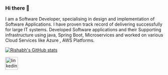 ### Hi there 👋

I am a Software Developer, specialising in design and implementation of Software Applications. I have proven track record of delivering successfully for large IT systems. Developed Software applications and their Supporting infrastructure using java, Spring Boot, Microservices and worked on various Cloud Services like Azure , AWS Platforms.

[![Rishabh's GitHub stats](https://github-readme-stats.vercel.app/api?username=satrishabh)](https://github.com/anuraghazra/github-readme-stats)

[<img src='https://cdn.jsdelivr.net/npm/simple-icons@3.0.1/icons/linkedin.svg' alt='linkedin' height='40'>](https://www.linkedin.com/in/linkedin.com/in/rishabh-mishra-748a82153/)  

